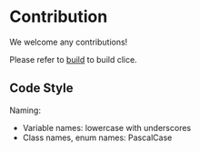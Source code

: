 # Contribution

We welcome any contributions!

Please refer to [build](./build.md) to build clice.

## Code Style

Naming:
- Variable names: lowercase with underscores
- Class names, enum names: PascalCase
